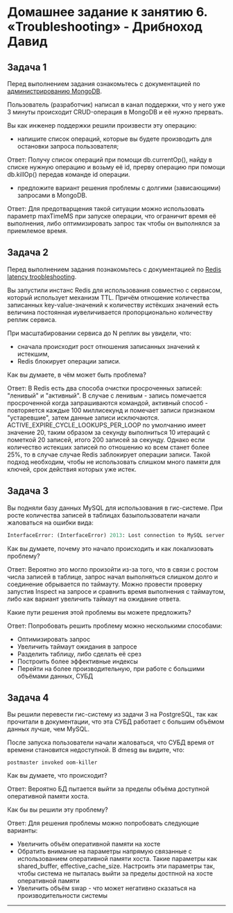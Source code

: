 # Домашнее задание к занятию 6. «Troubleshooting» - Дрибноход Давид

## Задача 1

Перед выполнением задания ознакомьтесь с документацией по [администрированию MongoDB](https://docs.mongodb.com/manual/administration/).

Пользователь (разработчик) написал в канал поддержки, что у него уже 3 минуты происходит CRUD-операция в MongoDB и её нужно прервать.

Вы как инженер поддержки решили произвести эту операцию:

- напишите список операций, которые вы будете производить для остановки запроса пользователя;

Ответ: Получу список операций при помощи db.currentOp(), найду в списке нужную операцию и возьму её id, прерву операцию при помощи db.killOp() передав команде id операции.

- предложите вариант решения проблемы с долгими (зависающими) запросами в MongoDB.

Ответ: Для предотварщения такой ситуации можно использовать параметр maxTimeMS при запуске операции, что ограничит время её выполнения, либо оптимизировать запрос так чтобы он выполнялся за приемлемое время.

## Задача 2

Перед выполнением задания познакомьтесь с документацией по [Redis latency troobleshooting](https://redis.io/topics/latency).

Вы запустили инстанс Redis для использования совместно с сервисом, который использует механизм TTL. Причём отношение количества записанных key-value-значений к количеству истёкших значений есть величина постоянная иувеличивается пропорционально количеству реплик сервиса.

При масштабировании сервиса до N реплик вы увидели, что:

- сначала происходит рост отношения записанных значений к истекшим,
- Redis блокирует операции записи.

Как вы думаете, в чём может быть проблема?

Ответ: В Redis есть два способа очистки просроченных записей: "ленивый" и "активный". 
В случае с ленивым - запись помечается просроченной когда запрашиваются командой, активный способ - повторяется каждые 100 миллисекунд и 
помечает записи признаком "устаревшие", затем данные записи исключаются. ACTIVE_EXPIRE_CYCLE_LOOKUPS_PER_LOOP по умолчанию 
имеет значение 20, таким образом за секунду выполниться 10 итераций с пометкой 20 записей, итого 200 записей за секунду. Однако если количество истекших записей по отношению ко всем станет более 25%, то в случае случае Redis заблокирует операции записи. Такой подход необходим, чтобы не использовать 
слишком много памяти для ключей, срок действия которых уже истек.

## Задача 3

Вы подняли базу данных MySQL для использования в гис-системе. При росте количества записей в таблицах базыпользователи начали жаловаться на ошибки вида:

```python
InterfaceError: (InterfaceError) 2013: Lost connection to MySQL server during query u'SELECT..... '
```
Как вы думаете, почему это начало происходить и как локализовать проблему?

Ответ: Вероятно это могло произойти из-за того, что в связи с ростом числа записей в таблице, запрос начал выполняться слишком долго и соединение обрывается по таймауту. Можно провести проверку запустив Inspect на запросе и сравнить время выполнения с таймаутом, либо как вариант увеличить таймаут на ожидание ответа.

Какие пути решения этой проблемы вы можете предложить?

Ответ: Попробовать решить проблему можно несколькими способами:  
- Оптимизировать запрос
- Увеличить таймаут ожидания в запросе
- Разделить таблицу, либо сделать её срез
- Построить более эффективные индексы
- Перейти на более производительную, при работе с большими объёмами данных, СУБД


## Задача 4

Вы решили перевести гис-систему из задачи 3 на PostgreSQL, так как прочитали в документации, что эта СУБД работает с большим объёмом данных лучше, чем MySQL.

После запуска пользователи начали жаловаться, что СУБД время от времени становится недоступной. В dmesg вы видите, что:

`postmaster invoked oom-killer`

Как вы думаете, что происходит?

Ответ: Вероятно БД пытается выйти за пределы объёма доступной оперативной памяти хоста.

Как бы вы решили эту проблему?

Ответ: Для решения проблемы можно попробовать следующие варианты:
   * Увеличить объём оперативной памяти на хосте
   * Обратить внимание на параметры напрямую связанные с использованием оперативной памяти хоста. Такие параметры как shared_buffer, effective_cache_size. Настроить эти параметры так, чтобы система не пыталась выйти за пределы достпной на хосте оперативной памяти
   * Увеличить объём swap - что может негативно сказаться на производительности системы

---
